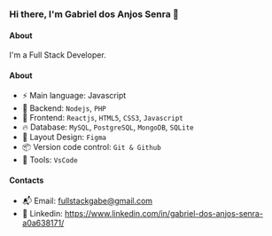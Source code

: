 ### Hi there, I'm Gabriel dos Anjos Senra 👋

#### About
I'm a Full Stack Developer.

#### About
- ⚡️ Main language: Javascript
- 📡 Backend: `Nodejs`, `PHP`
- 🎉 Frontend: `Reactjs`, `HTML5`, `CSS3`, `Javascript`
- 🔥 Database: `MySQL`, `PostgreSQL`, `MongoDB`, `SQLite`
- 🎨 Layout Design: `Figma` 
- 📦️ Version code control: `Git & Github`
- 🔨 Tools: `VsCode`

#### Contacts

- 📬 Email: fullstackgabe@gmail.com
- 👤 Linkedin: https://www.linkedin.com/in/gabriel-dos-anjos-senra-a0a638171/
